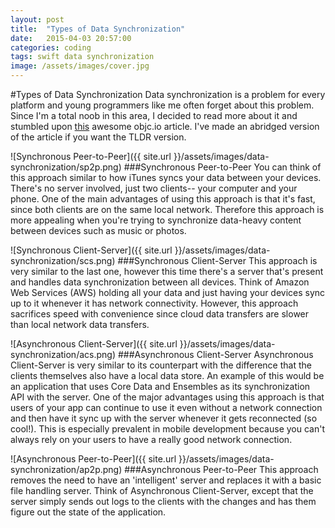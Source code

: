 ```yaml
---
layout: post
title:  "Types of Data Synchronization"
date:   2015-04-03 20:57:00
categories: coding
tags: swift data synchronization
image: /assets/images/cover.jpg
---
```


#Types of Data Synchronization
Data synchronization is a problem for every platform and young programmers like me often forget about this problem. Since I'm a total noob in this area, I decided to read more about it and stumbled upon [this](https://github.com/drewmccormack/ensembles) awesome objc.io article. I've made an abridged version of the article if you want the TLDR version.

![Synchronous Peer-to-Peer]({{ site.url }}/assets/images/data-synchronization/sp2p.png)
###Synchronous Peer-to-Peer
You can think of this approach similar to how iTunes syncs your data between your devices. There's no server involved, just two clients-- your computer and your phone. One of the main advantages of using this approach is that it's fast, since both clients are on the same local network. Therefore this approach is more appealing when you're trying to synchronize data-heavy content between devices such as music or photos.

![Synchronous Client-Server]({{ site.url }}/assets/images/data-synchronization/scs.png)
###Synchronous Client-Server
This approach is very similar to the last one, however this time there's a server that's present and handles data synchronization between all devices. Think of Amazon Web Services (AWS) holding all your data and just having your devices sync up to it whenever it has network connectivity. However, this approach sacrifices speed with convenience since cloud data transfers are slower than local network data transfers.

![Asynchronous Client-Server]({{ site.url }}/assets/images/data-synchronization/acs.png)
###Asynchronous Client-Server
Asynchronous Client-Server is very similar to its counterpart with the difference that the clients themselves also have a local data store. An example of this would be an application that uses Core Data and Ensembles as its synchronization API with the server. One of the major advantages using this approach is that users of your app can continue to use it even without a network connection and then have it sync up with the server whenever it gets reconnected (so cool!). This is especially prevalent in mobile development because you can't always rely on your users to have a really good network connection.

![Asynchronous Peer-to-Peer]({{ site.url }}/assets/images/data-synchronization/ap2p.png)
###Asynchronous Peer-to-Peer
This approach removes the need to have an 'intelligent' server and replaces it with a basic file handling server. Think of Asynchronous Client-Server, except that the server simply sends out logs to the clients with the changes and has them figure out the state of the application.

